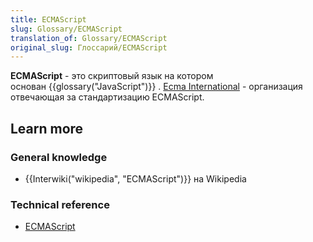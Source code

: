 ```yaml
---
title: ECMAScript
slug: Glossary/ECMAScript
translation_of: Glossary/ECMAScript
original_slug: Глоссарий/ECMAScript
---
```

**ECMAScript** - это скриптовый язык на котором основан {{glossary("JavaScript")}} . [Ecma International](http://www.ecma-international.org) - организация отвечающая за стандартизацию ECMAScript.

## Learn more

### General knowledge

- {{Interwiki("wikipedia", "ECMAScript")}} на Wikipedia

### Technical reference

- [ECMAScript](http://www.ecmascript.org/)

<div class="grammarly-disable-indicator"> </div>
